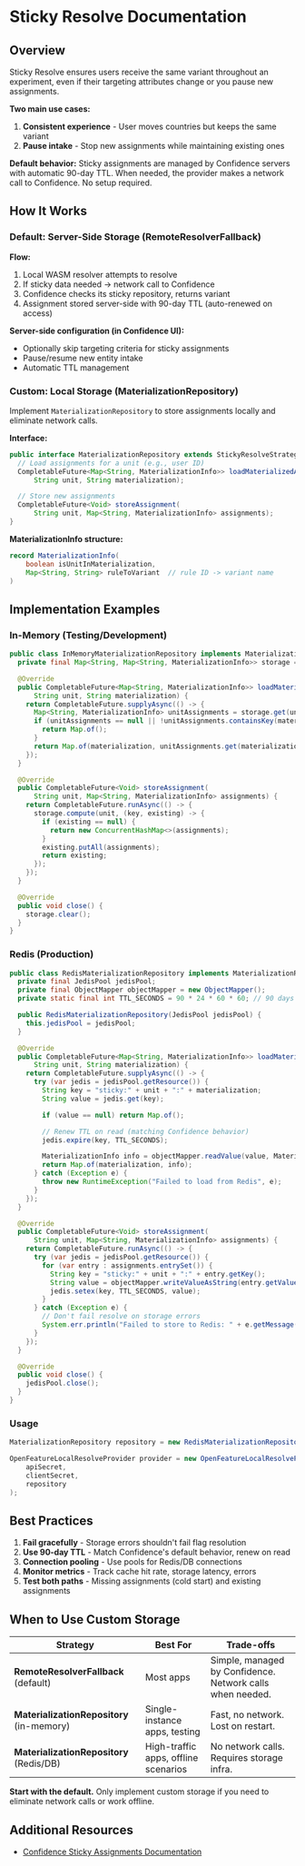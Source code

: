 # Sticky Resolve Documentation

## Overview

Sticky Resolve ensures users receive the same variant throughout an experiment, even if their targeting attributes change or you pause new assignments.

**Two main use cases:**
1. **Consistent experience** - User moves countries but keeps the same variant
2. **Pause intake** - Stop new assignments while maintaining existing ones

**Default behavior:** Sticky assignments are managed by Confidence servers with automatic 90-day TTL. When needed, the provider makes a network call to Confidence. No setup required.

## How It Works

### Default: Server-Side Storage (RemoteResolverFallback)

**Flow:**
1. Local WASM resolver attempts to resolve
2. If sticky data needed → network call to Confidence
3. Confidence checks its sticky repository, returns variant
4. Assignment stored server-side with 90-day TTL (auto-renewed on access)

**Server-side configuration (in Confidence UI):**
- Optionally skip targeting criteria for sticky assignments
- Pause/resume new entity intake
- Automatic TTL management

### Custom: Local Storage (MaterializationRepository)

Implement `MaterializationRepository` to store assignments locally and eliminate network calls.

**Interface:**
```java
public interface MaterializationRepository extends StickyResolveStrategy {
  // Load assignments for a unit (e.g., user ID)
  CompletableFuture<Map<String, MaterializationInfo>> loadMaterializedAssignmentsForUnit(
      String unit, String materialization);

  // Store new assignments
  CompletableFuture<Void> storeAssignment(
      String unit, Map<String, MaterializationInfo> assignments);
}
```

**MaterializationInfo structure:**
```java
record MaterializationInfo(
    boolean isUnitInMaterialization,
    Map<String, String> ruleToVariant  // rule ID -> variant name
)
```

## Implementation Examples

### In-Memory (Testing/Development)

```java
public class InMemoryMaterializationRepository implements MaterializationRepository {
  private final Map<String, Map<String, MaterializationInfo>> storage = new ConcurrentHashMap<>();

  @Override
  public CompletableFuture<Map<String, MaterializationInfo>> loadMaterializedAssignmentsForUnit(
      String unit, String materialization) {
    return CompletableFuture.supplyAsync(() -> {
      Map<String, MaterializationInfo> unitAssignments = storage.get(unit);
      if (unitAssignments == null || !unitAssignments.containsKey(materialization)) {
        return Map.of();
      }
      return Map.of(materialization, unitAssignments.get(materialization));
    });
  }

  @Override
  public CompletableFuture<Void> storeAssignment(
      String unit, Map<String, MaterializationInfo> assignments) {
    return CompletableFuture.runAsync(() -> {
      storage.compute(unit, (key, existing) -> {
        if (existing == null) {
          return new ConcurrentHashMap<>(assignments);
        }
        existing.putAll(assignments);
        return existing;
      });
    });
  }

  @Override
  public void close() {
    storage.clear();
  }
}
```

### Redis (Production)

```java
public class RedisMaterializationRepository implements MaterializationRepository {
  private final JedisPool jedisPool;
  private final ObjectMapper objectMapper = new ObjectMapper();
  private static final int TTL_SECONDS = 90 * 24 * 60 * 60; // 90 days

  public RedisMaterializationRepository(JedisPool jedisPool) {
    this.jedisPool = jedisPool;
  }

  @Override
  public CompletableFuture<Map<String, MaterializationInfo>> loadMaterializedAssignmentsForUnit(
      String unit, String materialization) {
    return CompletableFuture.supplyAsync(() -> {
      try (var jedis = jedisPool.getResource()) {
        String key = "sticky:" + unit + ":" + materialization;
        String value = jedis.get(key);

        if (value == null) return Map.of();

        // Renew TTL on read (matching Confidence behavior)
        jedis.expire(key, TTL_SECONDS);

        MaterializationInfo info = objectMapper.readValue(value, MaterializationInfo.class);
        return Map.of(materialization, info);
      } catch (Exception e) {
        throw new RuntimeException("Failed to load from Redis", e);
      }
    });
  }

  @Override
  public CompletableFuture<Void> storeAssignment(
      String unit, Map<String, MaterializationInfo> assignments) {
    return CompletableFuture.runAsync(() -> {
      try (var jedis = jedisPool.getResource()) {
        for (var entry : assignments.entrySet()) {
          String key = "sticky:" + unit + ":" + entry.getKey();
          String value = objectMapper.writeValueAsString(entry.getValue());
          jedis.setex(key, TTL_SECONDS, value);
        }
      } catch (Exception e) {
        // Don't fail resolve on storage errors
        System.err.println("Failed to store to Redis: " + e.getMessage());
      }
    });
  }

  @Override
  public void close() {
    jedisPool.close();
  }
}
```

### Usage

```java
MaterializationRepository repository = new RedisMaterializationRepository(jedisPool);

OpenFeatureLocalResolveProvider provider = new OpenFeatureLocalResolveProvider(
    apiSecret,
    clientSecret,
    repository
);
```

## Best Practices

1. **Fail gracefully** - Storage errors shouldn't fail flag resolution
2. **Use 90-day TTL** - Match Confidence's default behavior, renew on read
3. **Connection pooling** - Use pools for Redis/DB connections
4. **Monitor metrics** - Track cache hit rate, storage latency, errors
5. **Test both paths** - Missing assignments (cold start) and existing assignments

## When to Use Custom Storage

| Strategy | Best For | Trade-offs |
|----------|----------|------------|
| **RemoteResolverFallback** (default) | Most apps | Simple, managed by Confidence. Network calls when needed. |
| **MaterializationRepository** (in-memory) | Single-instance apps, testing | Fast, no network. Lost on restart. |
| **MaterializationRepository** (Redis/DB) | High-traffic apps, offline scenarios | No network calls. Requires storage infra. |

**Start with the default.** Only implement custom storage if you need to eliminate network calls or work offline.

## Additional Resources

- [Confidence Sticky Assignments Documentation](https://confidence.spotify.com/docs/flags/audience#sticky-assignments)
